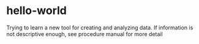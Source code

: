 # hello-world
Trying to learn a new tool for creating and analyzing data.
If information is not descriptive enough, see procedure manual for more detail
